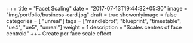 +++
title = "Facet Scaling"
date = "2017-07-13T19:44:32+05:30"
image = "img/portfolio/business-card.jpg"
draft = true
showonlyimage = false
categories = [ "unreal"]
tags = ["mandlebrot", "blueprint", "timestable", "ue4", "ue5", "unreal"]
weight = 1
description = "Scales centres of face centroid"
+++
Create per face scale effect
<!--more-->